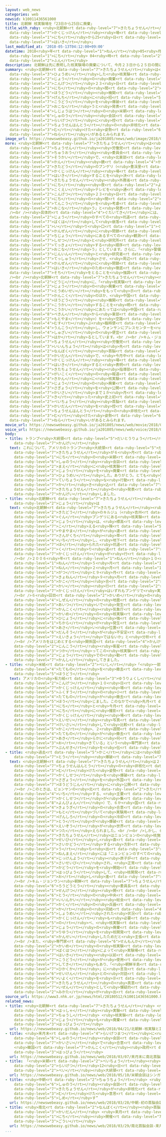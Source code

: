 ```yaml
---
layout: web_news
categories: web
newsid: k10011436561000
title: 北朝鮮 核実験場を「23日から25日に廃棄」
title_with_ruby: <ruby>北朝鮮<rt data-ruby-level="7">きたちょうせん</rt></ruby> <ruby>核実験<rt
  data-ruby-level="7">かくじっけん</rt></ruby><ruby>場<rt data-ruby-level="2">じょう</rt></ruby>を「23<ruby>日<rt
  data-ruby-level="1">にち</rt></ruby>から25<ruby>日<rt data-ruby-level="1">にち</rt></ruby>に<ruby>廃棄<rt
  data-ruby-level="7">はいき</rt></ruby>」
last_modified_at: '2018-05-13T04:12:00+09:00'
datetime: 2018<ruby>年<rt data-ruby-level="1">ねん</rt></ruby>05<ruby>月<rt data-ruby-level="1">がつ</rt></ruby>13<ruby>日<rt
  data-ruby-level="1">にち</rt></ruby> 04<ruby>時<rt data-ruby-level="2">じ</rt></ruby>12<ruby>分<rt
  data-ruby-level="2">ふん</rt></ruby>
description: 北朝鮮は先に表明した核実験場の廃棄について、今月２３日から２５日の間にアメリカなどの報道機関を現地に招いたうえで、坑道を爆破するなどして行うと発表しました。史上初の米朝首脳会談を来月に控え、朝鮮半島の非核化に向けた姿勢をアピールする狙いがあるとみられます。
summary: <ruby>北朝鮮<rt data-ruby-level="7">きたちょうせん</rt></ruby>は<ruby>先<rt data-ruby-level="1">さき</rt></ruby>に<ruby>表明<rt
  data-ruby-level="3">ひょうめい</rt></ruby>した<ruby>核実験<rt data-ruby-level="7">かくじっけん</rt></ruby><ruby>場<rt
  data-ruby-level="2">じょう</rt></ruby>の<ruby>廃棄<rt data-ruby-level="7">はいき</rt></ruby>について、<ruby>今月<rt
  data-ruby-level="2">こんげつ</rt></ruby>２３<ruby>日<rt data-ruby-level="1">にち</rt></ruby>から２５<ruby>日<rt
  data-ruby-level="1">にち</rt></ruby>の<ruby>間<rt data-ruby-level="2">あいだ</rt></ruby>にアメリカなどの<ruby>報道<rt
  data-ruby-level="5">ほうどう</rt></ruby><ruby>機関<rt data-ruby-level="4">きかん</rt></ruby>を<ruby>現地<rt
  data-ruby-level="5">げんち</rt></ruby>に<ruby>招<rt data-ruby-level="5">まね</rt></ruby>いたうえで、<ruby>坑道<rt
  data-ruby-level="7">こうどう</rt></ruby>を<ruby>爆破<rt data-ruby-level="7">ばくは</rt></ruby>するなどして<ruby>行<rt
  data-ruby-level="2">おこな</rt></ruby>うと<ruby>発表<rt data-ruby-level="3">はっぴょう</rt></ruby>しました。<ruby>史上初<rt
  data-ruby-level="4">しじょうはつ</rt></ruby>の<ruby>米朝<rt data-ruby-level="2">べいちょう</rt></ruby><ruby>首脳<rt
  data-ruby-level="6">しゅのう</rt></ruby><ruby>会談<rt data-ruby-level="3">かいだん</rt></ruby>を<ruby>来月<rt
  data-ruby-level="2">らいげつ</rt></ruby>に<ruby>控<rt data-ruby-level="7">ひか</rt></ruby>え、<ruby>朝鮮半島<rt
  data-ruby-level="7">ちょうせんはんとう</rt></ruby>の<ruby>非核化<rt data-ruby-level="7">ひかくか</rt></ruby>に<ruby>向<rt
  data-ruby-level="3">む</rt></ruby>けた<ruby>姿勢<rt data-ruby-level="6">しせい</rt></ruby>をアピールする<ruby>狙<rt
  data-ruby-level="7">ねら</rt></ruby>いがあるとみられます。
image_url: https://newswebeasy.github.io/ja201805/news/web/image/2018/05/12/K10011436561_1805130607_1805130619_01_03.jpg
more: <ruby>北朝鮮<rt data-ruby-level="7">きたちょうせん</rt></ruby>は<ruby>先月<rt data-ruby-level="1">せんげつ</rt></ruby>の<ruby>朝鮮<rt
  data-ruby-level="7">ちょうせん</rt></ruby><ruby>労働党<rt data-ruby-level="6">ろうどうとう</rt></ruby><ruby>中央<rt
  data-ruby-level="3">ちゅうおう</rt></ruby><ruby>委員会<rt data-ruby-level="3">いいんかい</rt></ruby><ruby>総会<rt
  data-ruby-level="5">そうかい</rt></ruby>で、<ruby>北東部<rt data-ruby-level="3">ほくとうぶ</rt></ruby>ハムギョン（<ruby>咸<rt
  data-ruby-level="8">かん</rt></ruby><ruby>鏡<rt data-ruby-level="4">かがみ</rt></ruby>）<ruby>北道<rt
  data-ruby-level="2">きたどう</rt></ruby>のプンゲリ（<ruby>豊渓里<rt data-ruby-level="8">ぷんげり</rt></ruby>）にある<ruby>核実験<rt
  data-ruby-level="7">かくじっけん</rt></ruby><ruby>場<rt data-ruby-level="2">じょう</rt></ruby>を<ruby>廃棄<rt
  data-ruby-level="7">はいき</rt></ruby>することを<ruby>決<rt data-ruby-level="3">き</rt></ruby>めています。これについて、<ruby>北朝鮮<rt
  data-ruby-level="7">きたちょうせん</rt></ruby><ruby>外務省<rt data-ruby-level="5">がいむしょう</rt></ruby>は１２<ruby>日<rt
  data-ruby-level="1">にち</rt></ruby><ruby>夜<rt data-ruby-level="2">よる</rt></ruby>、<ruby>国営<rt
  data-ruby-level="5">こくえい</rt></ruby>テレビを<ruby>通<rt data-ruby-level="2">つう</rt></ruby>じて、「<ruby>今月<rt
  data-ruby-level="2">こんげつ</rt></ruby>２３<ruby>日<rt data-ruby-level="1">にち</rt></ruby>から２５<ruby>日<rt
  data-ruby-level="1">にち</rt></ruby>の<ruby>間<rt data-ruby-level="2">あいだ</rt></ruby>に<ruby>天候<rt
  data-ruby-level="4">てんこう</rt></ruby>を<ruby>考慮<rt data-ruby-level="7">こうりょ</rt></ruby>しながら<ruby>行<rt
  data-ruby-level="2">おこな</rt></ruby>う」と<ruby>発表<rt data-ruby-level="3">はっぴょう</rt></ruby>しました。<br
  /><br /><ruby>具体的<rt data-ruby-level="4">ぐたいてき</rt></ruby>には、「<ruby>核実験<rt data-ruby-level="7">かくじっけん</rt></ruby><ruby>場<rt
  data-ruby-level="2">じょう</rt></ruby>のすべての<ruby>坑道<rt data-ruby-level="7">こうどう</rt></ruby>を<ruby>爆破<rt
  data-ruby-level="7">ばくは</rt></ruby>して<ruby>崩落<rt data-ruby-level="7">ほうらく</rt></ruby>させ、<ruby>入<rt
  data-ruby-level="1">い</rt></ruby>り<ruby>口<rt data-ruby-level="1">ぐち</rt></ruby>を<ruby>完全<rt
  data-ruby-level="4">かんぜん</rt></ruby>に<ruby>閉鎖<rt data-ruby-level="7">へいさ</rt></ruby>したあと、<ruby>地上<rt
  data-ruby-level="2">ちじょう</rt></ruby>にあるすべての<ruby>観測<rt data-ruby-level="5">かんそく</rt></ruby><ruby>施設<rt
  data-ruby-level="7">しせつ</rt></ruby>と<ruby>研究所<rt data-ruby-level="3">けんきゅうじょ</rt></ruby>などを<ruby>撤去<rt
  data-ruby-level="7">てっきょ</rt></ruby>する<ruby>順序<rt data-ruby-level="5">じゅんじょ</rt></ruby>で<ruby>行<rt
  data-ruby-level="2">おこな</rt></ruby>う」としています。さらに、「<ruby>警備<rt data-ruby-level="6">けいび</rt></ruby>の<ruby>人員<rt
  data-ruby-level="3">じんいん</rt></ruby>と<ruby>研究者<rt data-ruby-level="3">けんきゅうしゃ</rt></ruby>を<ruby>撤収<rt
  data-ruby-level="7">てっしゅう</rt></ruby>させ、<ruby>周辺<rt data-ruby-level="4">しゅうへん</rt></ruby>を<ruby>完全<rt
  data-ruby-level="4">かんぜん</rt></ruby>に<ruby>閉鎖<rt data-ruby-level="7">へいさ</rt></ruby>する」として、<ruby>廃棄<rt
  data-ruby-level="7">はいき</rt></ruby>のため<ruby>徹底<rt data-ruby-level="7">てってい</rt></ruby>した<ruby>措置<rt
  data-ruby-level="7">そち</rt></ruby>をとることを<ruby>強調<rt data-ruby-level="3">きょうちょう</rt></ruby>しています。<br
  /><br /><ruby>北朝鮮<rt data-ruby-level="7">きたちょうせん</rt></ruby><ruby>外務省<rt data-ruby-level="5">がいむしょう</rt></ruby>は<ruby>同時<rt
  data-ruby-level="2">どうじ</rt></ruby>に、「<ruby>核実験<rt data-ruby-level="7">かくじっけん</rt></ruby><ruby>場<rt
  data-ruby-level="2">じょう</rt></ruby>の<ruby>廃棄<rt data-ruby-level="7">はいき</rt></ruby>を<ruby>透明性<rt
  data-ruby-level="7">とうめいせい</rt></ruby>をもって<ruby>示<rt data-ruby-level="5">しめ</rt></ruby>すため」として、そのもようをアメリカと<ruby>韓国<rt
  data-ruby-level="7">かんこく</rt></ruby>のほか、<ruby>中国<rt data-ruby-level="2">ちゅうごく</rt></ruby>、ロシア、イギリスの<ruby>報道<rt
  data-ruby-level="5">ほうどう</rt></ruby><ruby>機関<rt data-ruby-level="4">きかん</rt></ruby>に<ruby>公開<rt
  data-ruby-level="3">こうかい</rt></ruby>することを<ruby>明<rt data-ruby-level="2">あき</rt></ruby>らかにしています。<ruby>公開<rt
  data-ruby-level="3">こうかい</rt></ruby>にあたっては<ruby>中国<rt data-ruby-level="2">ちゅうごく</rt></ruby>・<ruby>北京<rt
  data-ruby-level="8">ぺきん</rt></ruby>から<ruby>東部<rt data-ruby-level="3">とうぶ</rt></ruby>のウォンサン（<ruby>元山<rt
  data-ruby-level="2">もとやま</rt></ruby>）を<ruby>空路<rt data-ruby-level="3">くうろ</rt></ruby>で<ruby>結<rt
  data-ruby-level="4">むす</rt></ruby>ぶ<ruby>臨時便<rt data-ruby-level="6">りんじびん</rt></ruby>を<ruby>運航<rt
  data-ruby-level="4">うんこう</rt></ruby>し、ウォンサンにプレスセンターを<ruby>設<rt data-ruby-level="5">もう</rt></ruby>けるなど、<ruby>取材<rt
  data-ruby-level="4">しゅざい</rt></ruby>の<ruby>便宜<rt data-ruby-level="7">べんぎ</rt></ruby>を<ruby>図<rt
  data-ruby-level="7">はか</rt></ruby>るとしています。<br /><br />キム・ジョンウン（<ruby>金正恩<rt data-ruby-level="8">きむじょんうん</rt></ruby>）<ruby>朝鮮<rt
  data-ruby-level="7">ちょうせん</rt></ruby><ruby>労働党<rt data-ruby-level="6">ろうどうとう</rt></ruby><ruby>委員長<rt
  data-ruby-level="3">いいんちょう</rt></ruby>は<ruby>先<rt data-ruby-level="1">さき</rt></ruby>の<ruby>南北<rt
  data-ruby-level="2">なんぼく</rt></ruby><ruby>首脳<rt data-ruby-level="6">しゅのう</rt></ruby><ruby>会談<rt
  data-ruby-level="3">かいだん</rt></ruby>で、<ruby>今月中<rt data-ruby-level="2">こんげつじゅう</rt></ruby>に<ruby>核実験<rt
  data-ruby-level="7">かくじっけん</rt></ruby><ruby>場<rt data-ruby-level="2">じょう</rt></ruby>を<ruby>廃棄<rt
  data-ruby-level="7">はいき</rt></ruby>すると<ruby>表明<rt data-ruby-level="3">ひょうめい</rt></ruby>していました。<ruby>北朝鮮<rt
  data-ruby-level="7">きたちょうせん</rt></ruby><ruby>指導部<rt data-ruby-level="5">しどうぶ</rt></ruby>としては、アメリカなど<ruby>外国<rt
  data-ruby-level="2">がいこく</rt></ruby>の<ruby>報道<rt data-ruby-level="5">ほうどう</rt></ruby><ruby>機関<rt
  data-ruby-level="4">きかん</rt></ruby>に<ruby>核実験<rt data-ruby-level="7">かくじっけん</rt></ruby><ruby>場<rt
  data-ruby-level="2">じょう</rt></ruby>の<ruby>廃棄<rt data-ruby-level="7">はいき</rt></ruby><ruby>作業<rt
  data-ruby-level="3">さぎょう</rt></ruby>を<ruby>公開<rt data-ruby-level="3">こうかい</rt></ruby>することで、<ruby>開催<rt
  data-ruby-level="7">かいさい</rt></ruby>まで１か<ruby>月<rt data-ruby-level="1">げつ</rt></ruby>を<ruby>切<rt
  data-ruby-level="2">き</rt></ruby>った<ruby>史上初<rt data-ruby-level="4">しじょうはつ</rt></ruby>の<ruby>米朝<rt
  data-ruby-level="2">べいちょう</rt></ruby><ruby>首脳<rt data-ruby-level="6">しゅのう</rt></ruby><ruby>会談<rt
  data-ruby-level="3">かいだん</rt></ruby>を<ruby>控<rt data-ruby-level="7">ひか</rt></ruby>え、<ruby>朝鮮半島<rt
  data-ruby-level="7">ちょうせんはんとう</rt></ruby>の<ruby>非核化<rt data-ruby-level="7">ひかくか</rt></ruby>に<ruby>向<rt
  data-ruby-level="3">む</rt></ruby>けた<ruby>姿勢<rt data-ruby-level="6">しせい</rt></ruby>をアピールする<ruby>狙<rt
  data-ruby-level="7">ねら</rt></ruby>いがあるとみられます。
movie_url: https://newswebeasy.github.io/ja201805/news/web/movie/2018/05/12/k10011436561_201805130607_201805130618.mp4
voice_url: https://newswebeasy.github.io/ja201805/news/web/voice/2018/05/12/k10011436561_201805130607_201805130618.mp3
body:
- title: トランプ<ruby>大統領<rt data-ruby-level="5">だいとうりょう</rt></ruby>「ありがとう」と<ruby>歓迎<rt
    data-ruby-level="7">かんげい</rt></ruby>
  text: これについて、アメリカのトランプ<ruby>大統領<rt data-ruby-level="5">だいとうりょう</rt></ruby>は、ツイッターに「<ruby>北朝鮮<rt
    data-ruby-level="7">きたちょうせん</rt></ruby>が６<ruby>月<rt data-ruby-level="1">がつ</rt></ruby>１２<ruby>日<rt
    data-ruby-level="1">にち</rt></ruby>の<ruby>米朝<rt data-ruby-level="2">べいちょう</rt></ruby><ruby>首脳<rt
    data-ruby-level="6">しゅのう</rt></ruby><ruby>会談<rt data-ruby-level="3">かいだん</rt></ruby>の<ruby>前<rt
    data-ruby-level="2">まえ</rt></ruby>に<ruby>核実験<rt data-ruby-level="7">かくじっけん</rt></ruby><ruby>場<rt
    data-ruby-level="2">じょう</rt></ruby>を<ruby>廃棄<rt data-ruby-level="7">はいき</rt></ruby>すると<ruby>表明<rt
    data-ruby-level="3">ひょうめい</rt></ruby>した。ありがとう。とても<ruby>賢<rt data-ruby-level="7">かしこ</rt></ruby>く、<ruby>丁重<rt
    data-ruby-level="7">ていちょう</rt></ruby>な<ruby>行動<rt data-ruby-level="3">こうどう</rt></ruby>だ！」と<ruby>書<rt
    data-ruby-level="7">か</rt></ruby>き<ruby>込<rt data-ruby-level="7">こ</rt></ruby>み、<ruby>北朝鮮<rt
    data-ruby-level="7">きたちょうせん</rt></ruby>の<ruby>発表<rt data-ruby-level="3">はっぴょう</rt></ruby>を<ruby>歓迎<rt
    data-ruby-level="7">かんげい</rt></ruby>しました。
- title: <ruby>北朝鮮<rt data-ruby-level="7">きたちょうせん</rt></ruby>の<ruby>核実験<rt data-ruby-level="7">かくじっけん</rt></ruby><ruby>場<rt
    data-ruby-level="2">じょう</rt></ruby>は
  text: <ruby>北朝鮮<rt data-ruby-level="7">きたちょうせん</rt></ruby><ruby>北東部<rt data-ruby-level="3">ほくとうぶ</rt></ruby>・ハムギョン<ruby>北道<rt
    data-ruby-level="2">きたどう</rt></ruby>のキルジュ（<ruby>吉州<rt data-ruby-level="8">きるじゅ</rt></ruby>）<ruby>郡<rt
    data-ruby-level="4">ぐん</rt></ruby>プンゲリにある<ruby>核実験<rt data-ruby-level="7">かくじっけん</rt></ruby><ruby>場<rt
    data-ruby-level="2">じょう</rt></ruby>は、<ruby>標高<rt data-ruby-level="4">ひょうこう</rt></ruby>１０００メートルを<ruby>超<rt
    data-ruby-level="7">こ</rt></ruby>える<ruby>険<rt data-ruby-level="5">けわ</rt></ruby>しい<ruby>山々<rt
    data-ruby-level="1">やまやま</rt></ruby>が<ruby>連<rt data-ruby-level="4">つら</rt></ruby>なる<ruby>山岳地<rt
    data-ruby-level="7">さんがくち</rt></ruby><ruby>帯<rt data-ruby-level="4">おび</rt></ruby>に<ruby>位置<rt
    data-ruby-level="4">いち</rt></ruby>し、<ruby>地下<rt data-ruby-level="2">ちか</rt></ruby>に<ruby>掘<rt
    data-ruby-level="7">ほ</rt></ruby>られた<ruby>坑道<rt data-ruby-level="7">こうどう</rt></ruby>で<ruby>繰<rt
    data-ruby-level="7">く</rt></ruby>り<ruby>返<rt data-ruby-level="7">かえ</rt></ruby>し<ruby>核実験<rt
    data-ruby-level="7">かくじっけん</rt></ruby>が<ruby>行<rt data-ruby-level="2">おこな</rt></ruby>われてきました。<br
    /><br />２００６<ruby>年<rt data-ruby-level="1">ねん</rt></ruby>１０<ruby>月<rt data-ruby-level="1">がつ</rt></ruby>、２００９<ruby>年<rt
    data-ruby-level="1">ねん</rt></ruby>５<ruby>月<rt data-ruby-level="1">がつ</rt></ruby>、２０１３<ruby>年<rt
    data-ruby-level="1">ねん</rt></ruby>２<ruby>月<rt data-ruby-level="1">がつ</rt></ruby>、おととしの１<ruby>月<rt
    data-ruby-level="1">がつ</rt></ruby>と９<ruby>月<rt data-ruby-level="1">がつ</rt></ruby>、そして、<ruby>去年<rt
    data-ruby-level="3">きょねん</rt></ruby>９<ruby>月<rt data-ruby-level="1">がつ</rt></ruby>と、<ruby>過去<rt
    data-ruby-level="5">かこ</rt></ruby><ruby>合<rt data-ruby-level="2">あ</rt></ruby>わせて６<ruby>回<rt
    data-ruby-level="2">かい</rt></ruby><ruby>行<rt data-ruby-level="2">おこな</rt></ruby>われた<ruby>核実験<rt
    data-ruby-level="7">かくじっけん</rt></ruby>はいずれもプンゲリで<ruby>実施<rt data-ruby-level="7">じっし</rt></ruby>されました。<br
    /><br />６<ruby>回目<rt data-ruby-level="2">かいめ</rt></ruby>の<ruby>核実験<rt data-ruby-level="7">かくじっけん</rt></ruby>のあと、プンゲリでは<ruby>自然<rt
    data-ruby-level="4">しぜん</rt></ruby>の<ruby>地震<rt data-ruby-level="7">じしん</rt></ruby>が<ruby>相次<rt
    data-ruby-level="3">あいつ</rt></ruby>いで<ruby>発生<rt data-ruby-level="3">はっせい</rt></ruby>し、<ruby>韓国<rt
    data-ruby-level="7">かんこく</rt></ruby><ruby>気象庁<rt data-ruby-level="6">きしょうちょう</rt></ruby>は、「６<ruby>回目<rt
    data-ruby-level="2">かいめ</rt></ruby>の<ruby>核実験<rt data-ruby-level="7">かくじっけん</rt></ruby>で<ruby>非常<rt
    data-ruby-level="5">ひじょう</rt></ruby>に<ruby>強<rt data-ruby-level="2">つよ</rt></ruby>い<ruby>力<rt
    data-ruby-level="1">ちから</rt></ruby>が<ruby>発生<rt data-ruby-level="3">はっせい</rt></ruby>したため、<ruby>浅<rt
    data-ruby-level="4">あさ</rt></ruby>い<ruby>位置<rt data-ruby-level="4">いち</rt></ruby>にある<ruby>断層<rt
    data-ruby-level="6">だんそう</rt></ruby>が<ruby>不安定<rt data-ruby-level="4">ふあんてい</rt></ruby>になったことによる<ruby>影響<rt
    data-ruby-level="7">えいきょう</rt></ruby>ではないか」と<ruby>分析<rt data-ruby-level="7">ぶんせき</rt></ruby>していました。<br
    /><br />アメリカをはじめとする<ruby>関係国<rt data-ruby-level="4">かんけいこく</rt></ruby>は、<ruby>人工<rt
    data-ruby-level="2">じんこう</rt></ruby><ruby>衛星<rt data-ruby-level="5">えいせい</rt></ruby>を<ruby>使<rt
    data-ruby-level="3">つか</rt></ruby>ってこの<ruby>核実験<rt data-ruby-level="7">かくじっけん</rt></ruby><ruby>場<rt
    data-ruby-level="2">じょう</rt></ruby>での<ruby>動<rt data-ruby-level="3">うご</rt></ruby>きを<ruby>監視<rt
    data-ruby-level="7">かんし</rt></ruby>してきました。
- title: <ruby>米紙<rt data-ruby-level="2">べいし</rt></ruby>「<ruby>一部<rt data-ruby-level="3">いちぶ</rt></ruby><ruby>建物<rt
    data-ruby-level="4">たてもの</rt></ruby>を<ruby>撤去<rt data-ruby-level="7">てっきょ</rt></ruby>」と<ruby>報道<rt
    data-ruby-level="5">ほうどう</rt></ruby>
  text: アメリカの<ruby>有力紙<rt data-ruby-level="3">ゆうりょくし</rt></ruby>、ワシントン・ポストは<ruby>今月<rt
    data-ruby-level="2">こんげつ</rt></ruby>１０<ruby>日<rt data-ruby-level="1">にち</rt></ruby>、プンゲリにある<ruby>核実験<rt
    data-ruby-level="7">かくじっけん</rt></ruby><ruby>場<rt data-ruby-level="2">じょう</rt></ruby>で、<ruby>複数<rt
    data-ruby-level="5">ふくすう</rt></ruby>の<ruby>小<rt data-ruby-level="1">ちい</rt></ruby>さな<ruby>建物<rt
    data-ruby-level="4">たてもの</rt></ruby>が<ruby>撤去<rt data-ruby-level="7">てっきょ</rt></ruby>されていると<ruby>報<rt
    data-ruby-level="5">ほう</rt></ruby>じました。このなかで<ruby>先月<rt data-ruby-level="1">せんげつ</rt></ruby>１９<ruby>日<rt
    data-ruby-level="1">にち</rt></ruby>と<ruby>今月<rt data-ruby-level="2">こんげつ</rt></ruby>７<ruby>日<rt
    data-ruby-level="1">にち</rt></ruby>に<ruby>撮影<rt data-ruby-level="7">さつえい</rt></ruby>された<ruby>核実験<rt
    data-ruby-level="7">かくじっけん</rt></ruby><ruby>場<rt data-ruby-level="2">じょう</rt></ruby>の<ruby>衛星<rt
    data-ruby-level="5">えいせい</rt></ruby><ruby>写真<rt data-ruby-level="3">しゃしん</rt></ruby>を<ruby>掲載<rt
    data-ruby-level="7">けいさい</rt></ruby>して<ruby>比較<rt data-ruby-level="7">ひかく</rt></ruby>し、「<ruby>過去<rt
    data-ruby-level="5">かこ</rt></ruby>、２<ruby>週間<rt data-ruby-level="2">しゅうかん</rt></ruby>で５つか６つの<ruby>建物<rt
    data-ruby-level="4">たてもの</rt></ruby>が<ruby>撤去<rt data-ruby-level="7">てっきょ</rt></ruby>され、<ruby>明<rt
    data-ruby-level="2">あき</rt></ruby>らかに<ruby>何<rt data-ruby-level="2">なに</rt></ruby>かが<ruby>起<rt
    data-ruby-level="3">お</rt></ruby>きている」という<ruby>専門家<rt data-ruby-level="6">せんもんか</rt></ruby>の<ruby>分析<rt
    data-ruby-level="7">ぶんせき</rt></ruby>を<ruby>伝<rt data-ruby-level="4">つた</rt></ruby>えています。
- title: <ruby>過去<rt data-ruby-level="5">かこ</rt></ruby>には<ruby>冷却<rt data-ruby-level="7">れいきゃく</rt></ruby><ruby>塔<rt
    data-ruby-level="7">とう</rt></ruby><ruby>爆破<rt data-ruby-level="7">ばくは</rt></ruby>しアピール
  text: <ruby>北朝鮮<rt data-ruby-level="7">きたちょうせん</rt></ruby>は２００８<ruby>年<rt data-ruby-level="1">ねん</rt></ruby>にも<ruby>朝鮮半島<rt
    data-ruby-level="7">ちょうせんはんとう</rt></ruby>の<ruby>非核化<rt data-ruby-level="7">ひかくか</rt></ruby>に<ruby>向<rt
    data-ruby-level="3">む</rt></ruby>けた<ruby>姿勢<rt data-ruby-level="6">しせい</rt></ruby>をアピールするため、<ruby>核施設<rt
    data-ruby-level="7">かくしせつ</rt></ruby>を<ruby>爆破<rt data-ruby-level="7">ばくは</rt></ruby>する<ruby>作業<rt
    data-ruby-level="3">さぎょう</rt></ruby>を<ruby>外国<rt data-ruby-level="2">がいこく</rt></ruby>の<ruby>報道陣<rt
    data-ruby-level="7">ほうどうじん</rt></ruby>に<ruby>公開<rt data-ruby-level="3">こうかい</rt></ruby>したことがあります。<br
    /><br />このときは、ピョンヤンの<ruby>北<rt data-ruby-level="2">きた</rt></ruby>、およそ１００キロに<ruby>位置<rt
    data-ruby-level="4">いち</rt></ruby>する、<ruby>主要<rt data-ruby-level="4">しゅよう</rt></ruby>な<ruby>核施設<rt
    data-ruby-level="7">かくしせつ</rt></ruby>が<ruby>集<rt data-ruby-level="3">あつ</rt></ruby>まるニョンビョン（<ruby>寧辺<rt
    data-ruby-level="8">よんびょん</rt></ruby>）で、６か<ruby>国<rt data-ruby-level="2">こく</rt></ruby><ruby>協議<rt
    data-ruby-level="4">きょうぎ</rt></ruby>の<ruby>合意<rt data-ruby-level="3">ごうい</rt></ruby>に<ruby>基<rt
    data-ruby-level="7">もと</rt></ruby>づいて<ruby>実験用<rt data-ruby-level="4">じっけんよう</rt></ruby><ruby>原子炉<rt
    data-ruby-level="7">げんしろ</rt></ruby>の<ruby>冷却<rt data-ruby-level="7">れいきゃく</rt></ruby><ruby>塔<rt
    data-ruby-level="7">とう</rt></ruby>が<ruby>爆破<rt data-ruby-level="7">ばくは</rt></ruby>され、その<ruby>映像<rt
    data-ruby-level="6">えいぞう</rt></ruby>が<ruby>世界<rt data-ruby-level="3">せかい</rt></ruby>に<ruby>伝<rt
    data-ruby-level="4">つた</rt></ruby>えられました。<br /><br />しかし、その<ruby>後<rt data-ruby-level="2">ご</rt></ruby>、<ruby>北朝鮮<rt
    data-ruby-level="7">きたちょうせん</rt></ruby>はニョンビョンの<ruby>核施設<rt data-ruby-level="7">かくしせつ</rt></ruby>を<ruby>整備<rt
    data-ruby-level="5">せいび</rt></ruby>し<ruby>直<rt data-ruby-level="2">なお</rt></ruby>して<ruby>再稼働<rt
    data-ruby-level="7">さいかどう</rt></ruby>する<ruby>方針<rt data-ruby-level="6">ほうしん</rt></ruby>を<ruby>打<rt
    data-ruby-level="3">う</rt></ruby>ち<ruby>出<rt data-ruby-level="3">だ</rt></ruby>し、３<ruby>年前<rt
    data-ruby-level="2">ねんまえ</rt></ruby>には「ニョンビョンのすべての<ruby>核施設<rt data-ruby-level="7">かくしせつ</rt></ruby>と<ruby>実験用<rt
    data-ruby-level="4">じっけんよう</rt></ruby><ruby>原子炉<rt data-ruby-level="7">げんしろ</rt></ruby>が<ruby>再整備<rt
    data-ruby-level="5">さいせいび</rt></ruby>され、<ruby>正常<rt data-ruby-level="5">せいじょう</rt></ruby><ruby>稼働<rt
    data-ruby-level="7">かどう</rt></ruby>を<ruby>開始<rt data-ruby-level="3">かいし</rt></ruby>した」と<ruby>発表<rt
    data-ruby-level="3">はっぴょう</rt></ruby>して、<ruby>核開発<rt data-ruby-level="7">かくかいはつ</rt></ruby>を<ruby>推<rt
    data-ruby-level="7">お</rt></ruby>し<ruby>進<rt data-ruby-level="7">すす</rt></ruby>めました。<br
    /><br />キム・ジョンウン<ruby>朝鮮<rt data-ruby-level="7">ちょうせん</rt></ruby><ruby>労働党<rt
    data-ruby-level="6">ろうどうとう</rt></ruby><ruby>委員長<rt data-ruby-level="3">いいんちょう</rt></ruby>は、<ruby>先月<rt
    data-ruby-level="1">せんげつ</rt></ruby><ruby>開<rt data-ruby-level="3">ひら</rt></ruby>かれた<ruby>党<rt
    data-ruby-level="6">とう</rt></ruby>の<ruby>中央<rt data-ruby-level="3">ちゅうおう</rt></ruby><ruby>委員会<rt
    data-ruby-level="3">いいんかい</rt></ruby><ruby>総会<rt data-ruby-level="5">そうかい</rt></ruby>で「<ruby>核<rt
    data-ruby-level="7">かく</rt></ruby>の<ruby>兵器<rt data-ruby-level="4">へいき</rt></ruby><ruby>化<rt
    data-ruby-level="3">か</rt></ruby>の<ruby>完結<rt data-ruby-level="4">かんけつ</rt></ruby>が<ruby>証明<rt
    data-ruby-level="5">しょうめい</rt></ruby>された<ruby>状況<rt data-ruby-level="7">じょうきょう</rt></ruby>で、いかなる<ruby>核実験<rt
    data-ruby-level="7">かくじっけん</rt></ruby>も<ruby>必要<rt data-ruby-level="4">ひつよう</rt></ruby>なくなった」と<ruby>述<rt
    data-ruby-level="5">の</rt></ruby>べ、<ruby>核実験<rt data-ruby-level="7">かくじっけん</rt></ruby><ruby>場<rt
    data-ruby-level="2">じょう</rt></ruby>の<ruby>廃棄<rt data-ruby-level="7">はいき</rt></ruby><ruby>理由<rt
    data-ruby-level="3">りゆう</rt></ruby>を<ruby>核開発<rt data-ruby-level="7">かくかいはつ</rt></ruby>が<ruby>完成<rt
    data-ruby-level="4">かんせい</rt></ruby>したためだと<ruby>主張<rt data-ruby-level="5">しゅちょう</rt></ruby>していました。<br
    /><br />また、<ruby>専門家<rt data-ruby-level="6">せんもんか</rt></ruby>の<ruby>間<rt data-ruby-level="2">あいだ</rt></ruby>では６<ruby>回目<rt
    data-ruby-level="2">かいめ</rt></ruby>の<ruby>核実験<rt data-ruby-level="7">かくじっけん</rt></ruby>の<ruby>爆発<rt
    data-ruby-level="7">ばくはつ</rt></ruby>によって<ruby>実験場<rt data-ruby-level="4">じっけんじょう</rt></ruby>は<ruby>廃棄<rt
    data-ruby-level="7">はいき</rt></ruby><ruby>以前<rt data-ruby-level="4">いぜん</rt></ruby>に、すでに<ruby>坑道<rt
    data-ruby-level="7">こうどう</rt></ruby>が<ruby>使用<rt data-ruby-level="3">しよう</rt></ruby>できなくなっているのではないかという<ruby>指摘<rt
    data-ruby-level="7">してき</rt></ruby>もあり、「<ruby>朝鮮半島<rt data-ruby-level="7">ちょうせんはんとう</rt></ruby>の<ruby>非核化<rt
    data-ruby-level="7">ひかくか</rt></ruby>」に<ruby>言及<rt data-ruby-level="7">げんきゅう</rt></ruby>し、トランプ<ruby>政権<rt
    data-ruby-level="6">せいけん</rt></ruby>との<ruby>対話<rt data-ruby-level="3">たいわ</rt></ruby>に<ruby>意欲<rt
    data-ruby-level="6">いよく</rt></ruby>を<ruby>示<rt data-ruby-level="5">しめ</rt></ruby>す<ruby>北朝鮮<rt
    data-ruby-level="7">きたちょうせん</rt></ruby>の<ruby>真意<rt data-ruby-level="3">しんい</rt></ruby>をめぐっては、<ruby>依然<rt
    data-ruby-level="7">いぜん</rt></ruby>として<ruby>懐疑的<rt data-ruby-level="7">かいぎてき</rt></ruby>な<ruby>見方<rt
    data-ruby-level="2">みかた</rt></ruby>が<ruby>出<rt data-ruby-level="1">で</rt></ruby>ています。
source_url: https://www3.nhk.or.jp/news/html/20180512/k10011436561000.html
related_news:
- title: <ruby>北朝鮮<rt data-ruby-level="7">きたちょうせん</rt></ruby> <ruby>核実験<rt data-ruby-level="7">かくじっけん</rt></ruby>とICBM<ruby>発射<rt
    data-ruby-level="6">はっしゃ</rt></ruby><ruby>実験<rt data-ruby-level="4">じっけん</rt></ruby><ruby>中止<rt
    data-ruby-level="2">ちゅうし</rt></ruby> <ruby>核実験<rt data-ruby-level="7">かくじっけん</rt></ruby><ruby>場<rt
    data-ruby-level="2">じょう</rt></ruby>も<ruby>廃棄<rt data-ruby-level="7">はいき</rt></ruby>と<ruby>発表<rt
    data-ruby-level="3">はっぴょう</rt></ruby>
  url: https://newswebeasy.github.io/news/web/2018/04/21/北朝鮮-核実験とICBM発射実験中止-核実験場も廃棄と発表
- title: <ruby>来月末<rt data-ruby-level="4">らいげつまつ</rt></ruby>に<ruby>南北<rt data-ruby-level="2">なんぼく</rt></ruby><ruby>首脳<rt
    data-ruby-level="6">しゅのう</rt></ruby><ruby>会談<rt data-ruby-level="3">かいだん</rt></ruby><ruby>開催<rt
    data-ruby-level="7">かいさい</rt></ruby>で<ruby>合意<rt data-ruby-level="3">ごうい</rt></ruby>
    <ruby>韓国<rt data-ruby-level="7">かんこく</rt></ruby><ruby>政府<rt data-ruby-level="5">せいふ</rt></ruby><ruby>発表<rt
    data-ruby-level="3">はっぴょう</rt></ruby>
  url: https://newswebeasy.github.io/news/web/2018/03/07/来月末に南北首脳会談開催で合意-韓国政府発表
- title: 「<ruby>米朝<rt data-ruby-level="2">べいちょう</rt></ruby><ruby>会談<rt data-ruby-level="3">かいだん</rt></ruby>はシンガポールで<ruby>来月<rt
    data-ruby-level="2">らいげつ</rt></ruby>12<ruby>日<rt data-ruby-level="1">にち</rt></ruby>に」<ruby>米<rt
    data-ruby-level="2">べい</rt></ruby><ruby>大統領<rt data-ruby-level="5">だいとうりょう</rt></ruby>ツイッター
  url: https://newswebeasy.github.io/news/web/2018/05/10/米朝会談はシンガポールで来月12日に米大統領ツイッター
- title: <ruby>中朝<rt data-ruby-level="2">ちゅうちょう</rt></ruby> <ruby>初<rt data-ruby-level="4">はつ</rt></ruby>の<ruby>首脳<rt
    data-ruby-level="6">しゅのう</rt></ruby><ruby>会談<rt data-ruby-level="3">かいだん</rt></ruby>“<ruby>北朝鮮<rt
    data-ruby-level="7">きたちょうせん</rt></ruby>が<ruby>非核化<rt data-ruby-level="7">ひかくか</rt></ruby>に<ruby>向<rt
    data-ruby-level="3">む</rt></ruby>けた<ruby>意思<rt data-ruby-level="3">いし</rt></ruby><ruby>示<rt
    data-ruby-level="5">しめ</rt></ruby>す”
  url: https://newswebeasy.github.io/news/web/2018/03/28/中朝-初の首脳会談北朝鮮が非核化に向けた意思示す
- title: <ruby>南北<rt data-ruby-level="2">なんぼく</rt></ruby><ruby>首脳<rt data-ruby-level="6">しゅのう</rt></ruby><ruby>会談<rt
    data-ruby-level="3">かいだん</rt></ruby> <ruby>来月<rt data-ruby-level="2">らいげつ</rt></ruby>27<ruby>日<rt
    data-ruby-level="1">にち</rt></ruby><ruby>開催<rt data-ruby-level="7">かいさい</rt></ruby>で<ruby>合意<rt
    data-ruby-level="3">ごうい</rt></ruby>
  url: https://newswebeasy.github.io/news/web/2018/03/29/南北首脳会談-来月27日開催で合意
...
```

